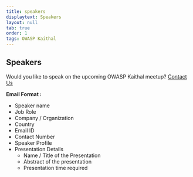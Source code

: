 ```yaml
---
title: speakers
displaytext: Speakers
layout: null
tab: true
order: 1
tags: OWASP Kaithal
---
```


## Speakers

Would you like to speak on the upcoming OWASP Kaithal meetup? [Contact Us](mailto:piyush.bedi@owasp.org)

**Email Format :**

- Speaker name
- Job Role
- Company / Organization
- Country
- Email ID
- Contact Number
- Speaker Profile
- Presentation Details
    - Name / Title of the Presentation
    - Abstract of the presentation
    - Presentation time required
